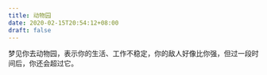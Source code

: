 ```yaml
---
title: 动物园
date: 2020-02-15T20:54:12+08:00
draft: false
---
```


梦见你去动物园，表示你的生活、工作不稳定，你的敌人好像比你强，但过一段时间后，你还会超过它。
